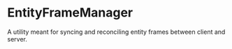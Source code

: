 # EntityFrameManager
A utility meant for syncing and reconciling entity frames between client and server.
